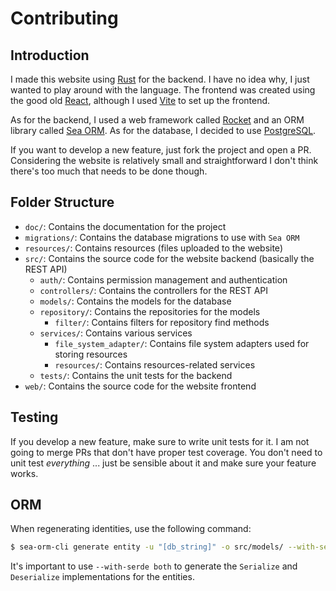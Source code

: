 # Contributing

## Introduction

I made this website using [Rust](https://doc.rust-lang.org/) for the backend. I have no idea why, I just wanted to
play around with the language. The frontend was created using the good old [React](https://react.dev/learn), although I used [Vite](https://vite.dev/guide/)
to set up the frontend.

As for the backend, I used a web framework called [Rocket](https://rocket.rs/guide) and an ORM library called [Sea ORM](https://www.sea-ql.org/SeaORM/docs/index/).
As for the database, I decided to use [PostgreSQL](https://www.postgresql.org/docs/).

If you want to develop a new feature, just fork the project and open a PR. Considering the website is relatively
small and straightforward I don't think there's too much that needs to be done though.

## Folder Structure

* `doc/`: Contains the documentation for the project
* `migrations/`: Contains the database migrations to use with `Sea ORM`
* `resources/`: Contains resources (files uploaded to the website) 
* `src/`: Contains the source code for the website backend (basically the REST API)
  * `auth/`: Contains permission management and authentication
  * `controllers/`: Contains the controllers for the REST API
  * `models/`: Contains the models for the database
  * `repository/`: Contains the repositories for the models
    * `filter/`: Contains filters for repository find methods
  * `services/`: Contains various services
    * `file_system_adapter/`: Contains file system adapters used for storing resources
    * `resources/`: Contains resources-related services
  * `tests/`: Contains the unit tests for the backend
* `web/`: Contains the source code for the website frontend

## Testing

If you develop a new feature, make sure to write unit tests for it. I am not going
to merge PRs that don't have proper test coverage. You don't need to unit test *everything* ...
just be sensible about it and make sure your feature works.

## ORM

When regenerating identities, use the following command:

```bash
$ sea-orm-cli generate entity -u "[db_string]" -o src/models/ --with-serde both
```

It's important to use `--with-serde both` to generate the `Serialize` and `Deserialize` implementations for the entities.